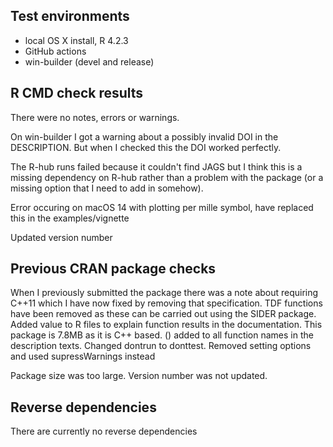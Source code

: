 ## Test environments
* local OS X install, R 4.2.3
* GitHub actions
* win-builder (devel and release)

## R CMD check results
There were no notes, errors or warnings.

On win-builder I got a warning about a possibly invalid DOI in the DESCRIPTION. But when I checked this the DOI worked perfectly. 

The R-hub runs failed because it couldn't find JAGS but I think this is a missing dependency on R-hub rather than a problem with the package (or a missing option that I need to add in somehow).

Error occuring on macOS 14 with plotting per mille symbol, have replaced this in the examples/vignette

Updated version number

## Previous CRAN package checks
When I previously submitted the package there was a note about requiring C++11 which I have now fixed by removing that specification.
TDF functions have been removed as these can be carried out using the SIDER package.
Added value to R files to explain function results in the documentation.
This package is 7.8MB as it is C++ based. 
() added to all function names in the description texts.
Changed dontrun to donttest.
Removed setting options and used supressWarnings instead

Package size was too large.
Version number was not updated.

## Reverse dependencies
There are currently no reverse dependencies